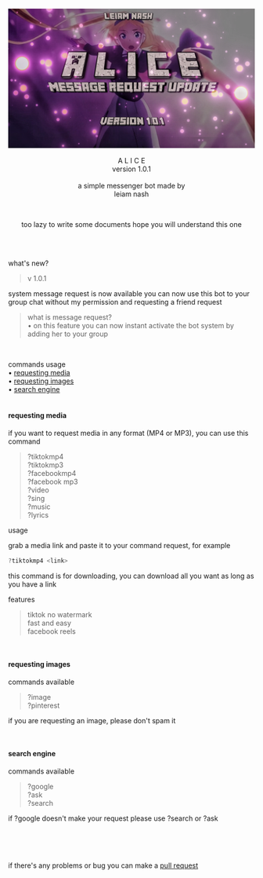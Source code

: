 <p align="center"> 
<img src="https://raw.githubusercontent.com/LeiamNashRebirth/Alice/main/IMG_20230120_185805.png" />
</p>
<p align="center"> A  L  I  C  E <br> version 1.0.1 <br> <br> a simple messenger bot made by <br> leiam nash </p>

<br> 
<p align="center"> too lazy to write some documents hope you will understand this one </p>
<br> <br>

what's new?
> v 1.0.1

system message request is now available you can now use this bot to your group chat without my permission and requesting a friend request
<br> 
> what is message request?  <br> • on this feature you can now instant activate the bot system by adding her to your group

<br>


commands usage <br>
• [requesting media](https://github.com/LeiamNashRebirth/Alice/edit/main/README.md#requesting-media)
<br> • [requesting images](https://github.com/LeiamNashRebirth/Alice/edit/main/README.md#requesting-images)
<br> • [search engine](https://github.com/LeiamNashRebirth/Alice/edit/main/README.md#search-engine)
<br> <br>

#### requesting media

if you want to request media in any format (MP4 or MP3), you can use this command

> ?tiktokmp4 <br> ?tiktokmp3 <br> ?facebookmp4 <br> ?facebook mp3 <br> ?video <br> ?sing <br> ?music <br> ?lyrics

usage 

grab a media link and paste it to your command request, for example



```js
?tiktokmp4 <link>
```

this command is for downloading, you can download all you want as long as you have a link <br>

features
> tiktok no watermark <br> fast and easy <br> facebook reels

<br> 

#### requesting images

commands available
> ?image <br> ?pinterest

if you are requesting an image, please don't spam it

<br>

#### search engine
commands available
> ?google <br> ?ask <br> ?search

if ?google doesn't make your request please use ?search or ?ask

<br> <br> <br>

if there's any problems or bug you can make a [pull request](https://github.com/LeiamNashRebirth/Alice/pulls)
